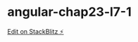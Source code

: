 # angular-chap23-l7-1

[Edit on StackBlitz ⚡️](https://stackblitz.com/edit/exemple-liste-de-selection)